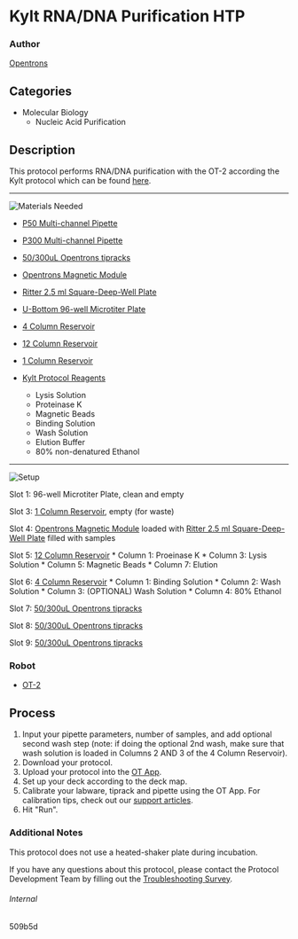 # Kylt RNA/DNA Purification HTP

### Author
[Opentrons](https://opentrons.com/)

## Categories
* Molecular Biology
	* Nucleic Acid Purification


## Description
This protocol performs RNA/DNA purification with the OT-2 according the Kylt protocol which can be found [here](https://www.kylt.eu/templates/images/products/436_1_pdf/Kylt_Handbuch-RNA-DNA-Purification_HTP_Rev03.pdf).

---
![Materials Needed](https://s3.amazonaws.com/opentrons-protocol-library-website/custom-README-images/001-General+Headings/materials.png)

* [P50 Multi-channel Pipette](https://shop.opentrons.com/collections/ot-2-pipettes/products/8-channel-electronic-pipette)
* [P300 Multi-channel Pipette](https://shop.opentrons.com/collections/ot-2-pipettes/products/8-channel-electronic-pipette)
* [50/300uL Opentrons tipracks](https://shop.opentrons.com/collections/opentrons-tips/products/opentrons-3000ul-tips)
* [Opentrons Magnetic Module](https://shop.opentrons.com/collections/hardware-modules/products/magdeck)
* [Ritter 2.5 ml Square-Deep-Well Plate](https://www.ritter-medical.de/en/products/riplate-square-wells/)
* [U-Bottom 96-well Microtiter Plate](https://labware.opentrons.com/corning_96_wellplate_360ul_flat/)
* [4 Column Reservoir](https://www.agilent.com/store/en_US/LCat-SubCat1ECS_112089/Reservoirs)
* [12 Column Reservoir](https://www.agilent.com/store/en_US/LCat-SubCat1ECS_112089/Reservoirs)
* [1 Column Reservoir](https://www.agilent.com/store/en_US/LCat-SubCat1ECS_112089/Reservoirs)

* [Kylt Protocol Reagents](https://www.kylt.eu/templates/images/products/436_1_pdf/Kylt_Handbuch-RNA-DNA-Purification_HTP_Rev03.pdf)
	* Lysis Solution
	* Proteinase K
	* Magnetic Beads
	* Binding Solution
	* Wash Solution
	* Elution Buffer
	* 80% non-denatured Ethanol



---
![Setup](https://s3.amazonaws.com/opentrons-protocol-library-website/custom-README-images/001-General+Headings/Setup.png)

Slot 1: 96-well Microtiter Plate, clean and empty

Slot 3: [1 Column Reservoir](https://www.agilent.com/store/en_US/LCat-SubCat1ECS_112089/Reservoirs), empty (for waste)

Slot 4: [Opentrons Magnetic Module](https://shop.opentrons.com/collections/hardware-modules/products/magdeck) loaded with [Ritter 2.5 ml Square-Deep-Well Plate](https://www.ritter-medical.de/en/products/riplate-square-wells/) filled with samples

Slot 5: [12 Column Reservoir](https://www.agilent.com/store/en_US/LCat-SubCat1ECS_112089/Reservoirs)
	* Column 1: Proeinase K
	* Column 3: Lysis Solution
	* Column 5: Magnetic Beads
	* Column 7: Elution

Slot 6: [4 Column Reservoir](https://www.agilent.com/store/en_US/LCat-SubCat1ECS_112089/Reservoirs)
	* Column 1: Binding Solution
	* Column 2: Wash Solution
	* Column 3: (OPTIONAL) Wash Solution
	* Column 4: 80% Ethanol

Slot 7: [50/300uL Opentrons tipracks](https://shop.opentrons.com/collections/opentrons-tips/products/opentrons-3000ul-tips)

Slot 8: [50/300uL Opentrons tipracks](https://shop.opentrons.com/collections/opentrons-tips/products/opentrons-3000ul-tips)

Slot 9: [50/300uL Opentrons tipracks](https://shop.opentrons.com/collections/opentrons-tips/products/opentrons-3000ul-tips)


### Robot
* [OT-2](https://opentrons.com/ot-2)

## Process

1. Input your pipette parameters, number of samples, and add optional second wash step (note: if doing the optional 2nd wash, make sure that wash solution is loaded in Columns 2 AND 3 of the 4 Column Reservoir).
2. Download your protocol.
3. Upload your protocol into the [OT App](https://opentrons.com/ot-app).
4. Set up your deck according to the deck map.
5. Calibrate your labware, tiprack and pipette using the OT App. For calibration tips, check out our [support articles](https://support.opentrons.com/en/collections/1559720-guide-for-getting-started-with-the-ot-2).
6. Hit "Run".

### Additional Notes
This protocol does not use a heated-shaker plate during incubation.

If you have any questions about this protocol, please contact the Protocol Development Team by filling out the [Troubleshooting Survey](https://protocol-troubleshooting.paperform.co/).

###### Internal
509b5d
